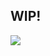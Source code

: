 ## WIP! 
<img src="http://estruyf-github.azurewebsites.net/api/VisitorHit?user=Avrillace&repo=Avrillace&countColorcountColor&countColor=%90c1ee"/>
<!--
**Avrillace/Avrillace** is a ✨ _special_ ✨ repository because its `README.md` (this file) appears on your GitHub profile.
![aesthetic](https://github.com/user-attachments/assets/cb7755bf-b65b-44ef-81a0-9b7a4451e125)
![aesthetic](https://github.com/user-attachments/assets/5daef6de-2362-48fd-acac-1999f7c208d8)


- 🔭 I’m currently working on ...
- 🌱 I’m currently learning ...
- 👯 I’m looking to collaborate on ...
- 🤔 I’m looking for help with ...
- 💬 Ask me about ...
- 📫 How to reach me: ...
- 😄 Pronouns: ...
- ⚡ Fun fact: ...
-->
